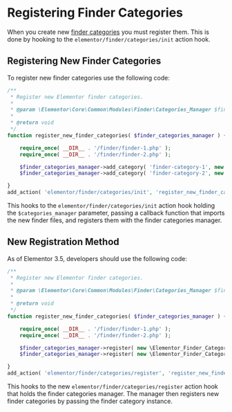 # Registering Finder Categories

When you create new [finder categories](/finder/) you must register them. This is done by hooking to the `elementor/finder/categories/init` action hook.

## Registering New Finder Categories

To register new finder categories use the following code:

```php
/**
 * Register new Elementor finder categories.
 *
 * @param \Elementor\Core\Common\Modules\Finder\Categories_Manager $finder_categories_manager Elementor finder categories manager.
 *
 * @return void
 */
function register_new_finder_categories( $finder_categories_manager ) {

	require_once( __DIR__ . '/finder/finder-1.php' );
	require_once( __DIR__ . '/finder/finder-2.php' );

	$finder_categories_manager->add_category( 'finder-category-1', new \Elementor_Finder_Category_1() );
	$finder_categories_manager->add_category( 'finder-category-2', new \Elementor_Finder_Category_2() );

}
add_action( 'elementor/finder/categories/init', 'register_new_finder_categories' );
```

This hooks to the `elementor/finder/categories/init` action hook holding the `$categories_manager` parameter, passing a callback function that imports the new finder files, and registers them with the finder categories manager.

## New Registration Method

As of Elementor 3.5, developers should use the following code:

```php
/**
 * Register new Elementor finder categories.
 *
 * @param \Elementor\Core\Common\Modules\Finder\Categories_Manager $finder_categories_manager Elementor finder categories manager.
 *
 * @return void
 */
function register_new_finder_categories( $finder_categories_manager ) {

	require_once( __DIR__ . '/finder/finder-1.php' );
	require_once( __DIR__ . '/finder/finder-2.php' );

	$finder_categories_manager->register( new \Elementor_Finder_Category_1() );
	$finder_categories_manager->register( new \Elementor_Finder_Category_2() );

}
add_action( 'elementor/finder/categories/register', 'register_new_finder_categories' );
```

This hooks to the new `elementor/finder/categories/register` action hook that holds the finder categories manager. The manager then registers new finder categories by passing the finder category instance.

